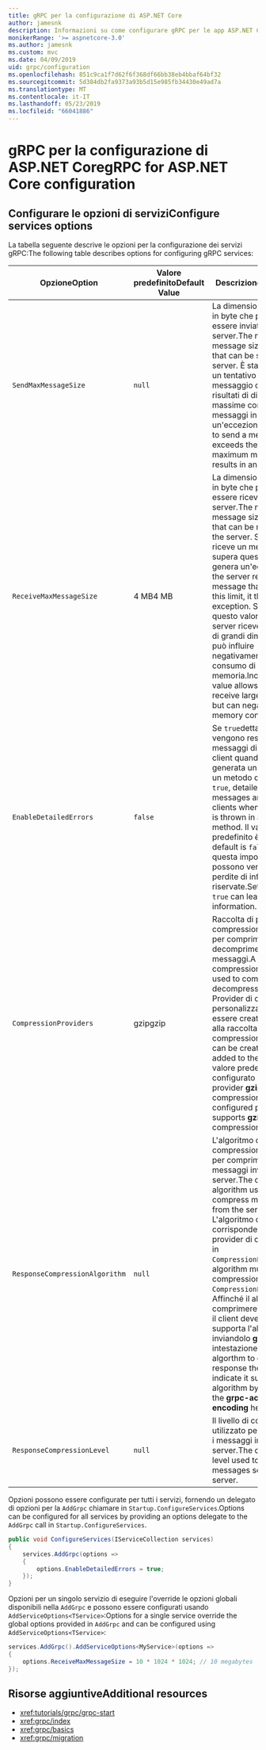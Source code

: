 ```yaml
---
title: gRPC per la configurazione di ASP.NET Core
author: jamesnk
description: Informazioni su come configurare gRPC per le app ASP.NET Core.
monikerRange: '>= aspnetcore-3.0'
ms.author: jamesnk
ms.custom: mvc
ms.date: 04/09/2019
uid: grpc/configuration
ms.openlocfilehash: 851c9ca1f7d62f6f368df66bb38eb4bbaf64bf32
ms.sourcegitcommit: 5d384db2fa9373a93b5d15e985fb34430e49ad7a
ms.translationtype: MT
ms.contentlocale: it-IT
ms.lasthandoff: 05/23/2019
ms.locfileid: "66041886"
---
```

# <a name="grpc-for-aspnet-core-configuration"></a><span data-ttu-id="3f14c-103">gRPC per la configurazione di ASP.NET Core</span><span class="sxs-lookup"><span data-stu-id="3f14c-103">gRPC for ASP.NET Core configuration</span></span>

## <a name="configure-services-options"></a><span data-ttu-id="3f14c-104">Configurare le opzioni di servizi</span><span class="sxs-lookup"><span data-stu-id="3f14c-104">Configure services options</span></span>

<span data-ttu-id="3f14c-105">La tabella seguente descrive le opzioni per la configurazione dei servizi gRPC:</span><span class="sxs-lookup"><span data-stu-id="3f14c-105">The following table describes options for configuring gRPC services:</span></span>

| <span data-ttu-id="3f14c-106">Opzione</span><span class="sxs-lookup"><span data-stu-id="3f14c-106">Option</span></span> | <span data-ttu-id="3f14c-107">Valore predefinito</span><span class="sxs-lookup"><span data-stu-id="3f14c-107">Default Value</span></span> | <span data-ttu-id="3f14c-108">Descrizione</span><span class="sxs-lookup"><span data-stu-id="3f14c-108">Description</span></span> |
| ------ | ------------- | ----------- |
| `SendMaxMessageSize` | `null` | <span data-ttu-id="3f14c-109">La dimensione massima in byte che possono essere inviati dal server.</span><span class="sxs-lookup"><span data-stu-id="3f14c-109">The maximum message size in bytes that can be sent from the server.</span></span> <span data-ttu-id="3f14c-110">È stato effettuato un tentativo di inviare un messaggio che supera i risultati di dimensioni massime configurate per i messaggi in un'eccezione.</span><span class="sxs-lookup"><span data-stu-id="3f14c-110">Attempting to send a message that exceeds the configured maximum message size results in an exception.</span></span> |
| `ReceiveMaxMessageSize` | <span data-ttu-id="3f14c-111">4 MB</span><span class="sxs-lookup"><span data-stu-id="3f14c-111">4 MB</span></span> | <span data-ttu-id="3f14c-112">La dimensione massima in byte che possono essere ricevuti dal server.</span><span class="sxs-lookup"><span data-stu-id="3f14c-112">The maximum message size in bytes that can be received by the server.</span></span> <span data-ttu-id="3f14c-113">Se il server riceve un messaggio che supera questo limite, genera un'eccezione.</span><span class="sxs-lookup"><span data-stu-id="3f14c-113">If the server receives a message that exceeds this limit, it throws an exception.</span></span> <span data-ttu-id="3f14c-114">Se si aumenta questo valore consente al server ricevere messaggi di grandi dimensioni, ma può influire negativamente sul consumo di memoria.</span><span class="sxs-lookup"><span data-stu-id="3f14c-114">Increasing this value allows the server to receive larger messages, but can negatively impact memory consumption.</span></span> |
| `EnableDetailedErrors` | `false` | <span data-ttu-id="3f14c-115">Se `true`dettagliati vengono restituiti i messaggi di eccezione ai client quando viene generata un'eccezione in un metodo del servizio.</span><span class="sxs-lookup"><span data-stu-id="3f14c-115">If `true`, detailed exception messages are returned to clients when an exception is thrown in a service method.</span></span> <span data-ttu-id="3f14c-116">Il valore predefinito è `false`.</span><span class="sxs-lookup"><span data-stu-id="3f14c-116">The default is `false`.</span></span> <span data-ttu-id="3f14c-117">Se questa impostazione `true` possono verificarsi perdite di informazioni riservate.</span><span class="sxs-lookup"><span data-stu-id="3f14c-117">Setting this to `true` can leak sensitive information.</span></span> |
| `CompressionProviders` | <span data-ttu-id="3f14c-118">gzip</span><span class="sxs-lookup"><span data-stu-id="3f14c-118">gzip</span></span> | <span data-ttu-id="3f14c-119">Raccolta di provider di compressione utilizzato per comprimere e decomprimere i messaggi.</span><span class="sxs-lookup"><span data-stu-id="3f14c-119">A collection of compression providers used to compress and decompress messages.</span></span> <span data-ttu-id="3f14c-120">Provider di compressione personalizzato può essere creato e aggiunto alla raccolta.</span><span class="sxs-lookup"><span data-stu-id="3f14c-120">Custom compression providers can be created and added to the collection.</span></span> <span data-ttu-id="3f14c-121">Il valore predefinito configurato supporta provider **gzip** la compressione.</span><span class="sxs-lookup"><span data-stu-id="3f14c-121">The default configured provider supports **gzip** compression.</span></span> |
| `ResponseCompressionAlgorithm` | `null` | <span data-ttu-id="3f14c-122">L'algoritmo di compressione utilizzato per comprimere i messaggi inviati dal server.</span><span class="sxs-lookup"><span data-stu-id="3f14c-122">The compression algorithm used to compress messages sent from the server.</span></span> <span data-ttu-id="3f14c-123">L'algoritmo deve corrispondere a un provider di compressione in `CompressionProviders`.</span><span class="sxs-lookup"><span data-stu-id="3f14c-123">The algorithm must match a compression provider in `CompressionProviders`.</span></span> <span data-ttu-id="3f14c-124">Affinché il algorthm comprimere una risposta il client deve indicare supporta l'algoritmo inviandolo **grpc-codifica** intestazione.</span><span class="sxs-lookup"><span data-stu-id="3f14c-124">For the algorthm to compress a response the client must indicate it supports the algorithm by sending it in the **grpc-accept-encoding** header.</span></span> |
| `ResponseCompressionLevel` | `null` | <span data-ttu-id="3f14c-125">Il livello di compressione utilizzato per comprimere i messaggi inviati dal server.</span><span class="sxs-lookup"><span data-stu-id="3f14c-125">The compress level used to compress messages sent from the server.</span></span> |

<span data-ttu-id="3f14c-126">Opzioni possono essere configurate per tutti i servizi, fornendo un delegato di opzioni per la `AddGrpc` chiamare in `Startup.ConfigureServices`.</span><span class="sxs-lookup"><span data-stu-id="3f14c-126">Options can be configured for all services by providing an options delegate to the `AddGrpc` call in `Startup.ConfigureServices`.</span></span>

```csharp
public void ConfigureServices(IServiceCollection services)
{
    services.AddGrpc(options =>
    {
        options.EnableDetailedErrors = true;
    });
}
```

<span data-ttu-id="3f14c-127">Opzioni per un singolo servizio di eseguire l'override le opzioni globali disponibili nella `AddGrpc` e possono essere configurati usando `AddServiceOptions<TService>`:</span><span class="sxs-lookup"><span data-stu-id="3f14c-127">Options for a single service override the global options provided in `AddGrpc` and can be configured using `AddServiceOptions<TService>`:</span></span>

```csharp
services.AddGrpc().AddServiceOptions<MyService>(options =>
{
    options.ReceiveMaxMessageSize = 10 * 1024 * 1024; // 10 megabytes
});
```

## <a name="additional-resources"></a><span data-ttu-id="3f14c-128">Risorse aggiuntive</span><span class="sxs-lookup"><span data-stu-id="3f14c-128">Additional resources</span></span>

* <xref:tutorials/grpc/grpc-start>
* <xref:grpc/index>
* <xref:grpc/basics>
* <xref:grpc/migration>
